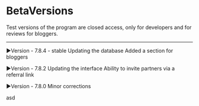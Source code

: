 # BetaVersions #
Test versions of the program are closed access, only for developers and for reviews for bloggers.
***

▶Version - 7.8.4 - stable
Updating the database
Added a section for bloggers

▶Version - 7.8.2
Updating the interface
Ability to invite partners via a referral link

▶Version - 7.8.0
Minor corrections



asd

